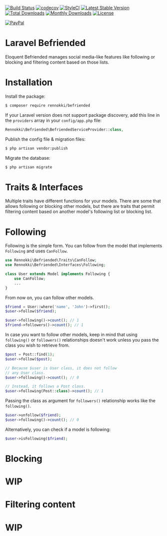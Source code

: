 [![Build Status](https://travis-ci.org/rennokki/befriended.svg?branch=master)](https://travis-ci.org/rennokki/befriended)
[![codecov](https://codecov.io/gh/rennokki/befriended/branch/master/graph/badge.svg)](https://codecov.io/gh/rennokki/befriended/branch/master)
[![StyleCI](https://github.styleci.io/repos/136514812/shield?branch=master)](https://github.styleci.io/repos/136514812)
[![Latest Stable Version](https://poser.pugx.org/rennokki/befriended/v/stable)](https://packagist.org/packages/rennokki/befriended)
[![Total Downloads](https://poser.pugx.org/rennokki/befriended/downloads)](https://packagist.org/packages/rennokki/befriended)
[![Monthly Downloads](https://poser.pugx.org/rennokki/befriended/d/monthly)](https://packagist.org/packages/rennokki/befriended)
[![License](https://poser.pugx.org/rennokki/befriended/license)](https://packagist.org/packages/rennokki/befriended)

[![PayPal](https://img.shields.io/badge/PayPal-donate-blue.svg)](https://paypal.me/rennokki)

# Laravel Befriended
Eloquent Befriended manages social media-like features like following or blocking and filtering content based on those lists.

# Installation
Install the package:
```bash
$ composer require rennokki/befriended
```

If your Laravel version does not support package discovery, add this line in the `providers` array in your `config/app.php` file:
```php
Rennokki\Befriended\BefriendedServiceProvider::class,
```

Publish the config file & migration files:
```bash
$ php artisan vendor:publish
```

Migrate the database:
```bash
$ php artisan migrate
```

# Traits & Interfaces
Multiple traits have different functions for your models. There are some that allows following or blocking other models, but there are traits that permit filtering content based on another model's following list or blocking list.

# Following
Following is the simple form. You can follow from the model that implements `Following` and uses `CanFollow`.
```php
use Rennokki\Befriended\Traits\CanFollow;
use Rennokki\Befriended\Interfaces\Following;

class User extends Model implements Following {
    use CanFollow;
    ...
}
```

From now on, you can follow other models.
```php
$friend = User::where('name', 'John')->first();
$user->follow($friend);

$user->following()->count(); // 1
$friend->followers()->count(); // 1
```

In case you want to follow other models, keep in mind that using `following()` or `followers()` relationships doesn't work unless you pass the class you wish to retrieve from.
```php
$post = Post::find(1);
$user->follow($post);

// Because $user is User class, it does not follow
// any User class.
$user->following()->count(); // 0

// Instead, it follows a Post class.
$user->following(Post::class)->count(); // 1
```

Passing the class as argument for `followers()` relationship works like the `following()`.

```php
$user->unfollow($friend);
$user->following()->count(); // 0
```

Alternatively, you can check if a model is following:
```php
$user->isFollowing($friend);
```

# Blocking
# WIP

# Filtering content
# WIP